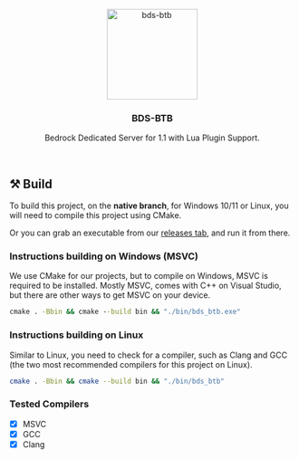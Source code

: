 <br/>
<div align="center">
  <a href="https://github.com/BeforeTheBloat/bds-btb/releases">
    <img src="https://github.com/user-attachments/assets/0b813057-82a4-432a-8247-6ed6ef176b51" alt="bds-btb" width="160" height="160">
  </a>
  <h3 align="center">BDS-BTB</h3>
  <p align="center">
    Bedrock Dedicated Server for 1.1 with Lua Plugin Support.
  </p>
</div>
<br/>

## ⚒️ Build
To build this project, on the **native branch**, for Windows 10/11 or Linux, you will need to compile this project using CMake.

Or you can grab an executable from our [releases tab](https://github.com/BeforeTheBloat/bds-btb/releases), and run it from there.

### Instructions building on Windows (MSVC)
We use CMake for our projects, but to compile on Windows, MSVC is required to be installed. Mostly MSVC, comes with C++ on Visual Studio, but there are other ways to get MSVC on your device.
```bat
cmake . -Bbin && cmake --build bin && "./bin/bds_btb.exe"
```

### Instructions building on Linux
Similar to Linux, you need to check for a compiler, such as Clang and GCC (the two most recommended compilers for this project on Linux).
```sh
cmake . -Bbin && cmake --build bin && "./bin/bds_btb"
```

### Tested Compilers
- [x] MSVC
- [x] GCC
- [x] Clang

